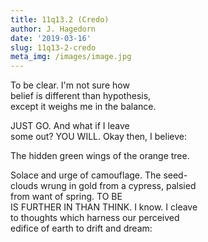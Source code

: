 ```yaml
---
title: 11q13.2 (Credo)
author: J. Hagedorn
date: '2019-03-16'
slug: 11q13-2-credo
meta_img: /images/image.jpg
---
```


To be clear.  I'm not sure how  
belief is different than hypothesis,  
except it weighs me in the balance.  

JUST GO.  And what if I leave  
some out? YOU WILL.  Okay then, I believe:  

The hidden green wings of the orange tree.  

Solace and urge of camouflage.  The seed-  
clouds wrung in gold from a cypress, palsied  
from want of spring.  TO BE  
IS FURTHER IN THAN THINK.  I know.  I cleave  
to thoughts which harness our perceived  
edifice of earth to drift and dream:  


